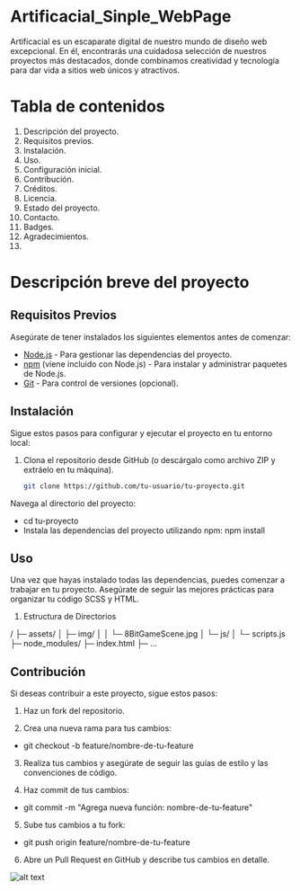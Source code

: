 # Artificacial_Sinple_WebPage
Artificacial es un escaparate digital de nuestro mundo de diseño web excepcional. En él, encontrarás una cuidadosa selección de nuestros proyectos más destacados, donde combinamos creatividad y tecnología para dar vida a sitios web únicos y atractivos. 

# Tabla de contenidos
1. Descripción del proyecto.
2. Requisitos previos.
3. Instalación.
4. Uso.
5. Configuración inicial.
6. Contribución.
7. Créditos.
8. Licencia.
9. Estado del proyecto.
10. Contacto.
11. Badges.
12. Agradecimientos.
13. 

# Descripción breve del proyecto

## Requisitos Previos

Asegúrate de tener instalados los siguientes elementos antes de comenzar:

- [Node.js](https://nodejs.org/) - Para gestionar las dependencias del proyecto.
- [npm](https://www.npmjs.com/) (viene incluido con Node.js) - Para instalar y administrar paquetes de Node.js.
- [Git](https://git-scm.com/) - Para control de versiones (opcional).

## Instalación

Sigue estos pasos para configurar y ejecutar el proyecto en tu entorno local:

1. Clona el repositorio desde GitHub (o descárgalo como archivo ZIP y extráelo en tu máquina).

   ```bash
   git clone https://github.com/tu-usuario/tu-proyecto.git

Navega al directorio del proyecto:

* cd tu-proyecto
* Instala las dependencias del proyecto utilizando npm: npm install

## Uso
Una vez que hayas instalado todas las dependencias, puedes comenzar a trabajar en tu proyecto. Asegúrate de seguir las mejores prácticas para organizar tu código SCSS y HTML.

1. Estructura de Directorios

/
├─ assets/
│   ├─ img/
│   │   └─ 8BitGameScene.jpg
│   └─ js/
│       └─ scripts.js
├─ node_modules/
├─ index.html
├─ ...

## Contribución
Si deseas contribuir a este proyecto, sigue estos pasos:

1. Haz un fork del repositorio.

2. Crea una nueva rama para tus cambios:
* git checkout -b feature/nombre-de-tu-feature

3. Realiza tus cambios y asegúrate de seguir las guías de estilo y las convenciones de código.

4. Haz commit de tus cambios:
* git commit -m "Agrega nueva función: nombre-de-tu-feature"

5. Sube tus cambios a tu fork:
* git push origin feature/nombre-de-tu-feature

6. Abre un Pull Request en GitHub y describe tus cambios en detalle.

![alt text](https://github.com/oscarlara/Artificacial_Sinple_WebPage/blob/main/assets/img/screencapture-127-0-0-1-5500-index-html-2023-09-23-18_23_25.png)
